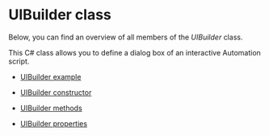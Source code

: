 # UIBuilder class

Below, you can find an overview of all members of the *UIBuilder* class.

This C# class allows you to define a dialog box of an interactive Automation script.

- [UIBuilder example](UIBuilder_example.md)

- [UIBuilder constructor](UIBuilder_constructor.md)

- [UIBuilder methods](UIBuilder_methods.md)

- [UIBuilder properties](UIBuilder_properties.md)
